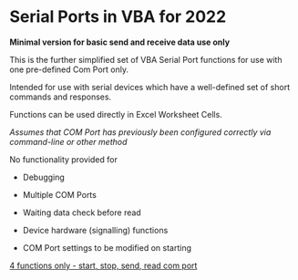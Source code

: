 # Serial Ports in VBA for 2022

**Minimal version for basic send and receive data use only**

This is the further simplified set of VBA Serial Port functions for use with one pre-defined Com Port only.

Intended for use with serial devices which have a well-defined set of short commands and responses.

Functions can be used directly in Excel Worksheet Cells.

_Assumes that COM Port has previously been configured correctly via command-line or other method_



<P>

No functionality provided for


- Debugging

- Multiple COM Ports

- Waiting data check before read

- Device hardware (signalling) functions 
  
- COM Port settings to be modified on starting

</P>

[4 functions only - start, stop, send, read com port](Functions.md)

